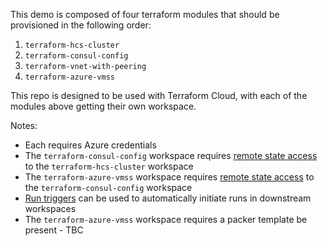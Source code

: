 This demo is composed of four terraform modules that should be provisioned in the following order:
1. `terraform-hcs-cluster`
2. `terraform-consul-config`
3. `terraform-vnet-with-peering`
4. `terraform-azure-vmss`

This repo is designed to be used with Terraform Cloud, with each of the modules above getting their own workspace.

Notes:
* Each requires Azure credentials
* The `terraform-consul-config` workspace requires [remote state access](https://www.terraform.io/docs/cloud/workspaces/state.html#remote-state-access-controls) to the `terraform-hcs-cluster` workspace
* The `terraform-azure-vmss` workspace requires [remote state access](https://www.terraform.io/docs/cloud/workspaces/state.html#remote-state-access-controls) to the `terraform-consul-config` workspace
* [Run triggers](https://www.terraform.io/docs/cloud/workspaces/run-triggers.html) can be used to automatically initiate runs in downstream workspaces
* The `terraform-azure-vmss` workspace requires a packer template be present - TBC
